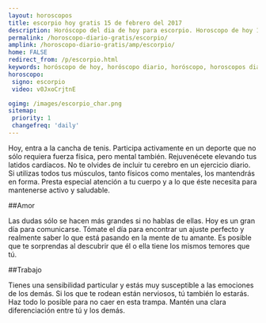 ```yaml
---
layout: horoscopos
title: escorpio hoy gratis 15 de febrero del 2017 
description: Horóscopo del dia de hoy para escorpio. Horoscopo de hoy 15 de febrero del 2017. Las predicciones de amor, trabajo, vida personal gratis.
permalink: /horoscopo-diario-gratis/escorpio/
amplink: /horoscopo-diario-gratis/amp/escorpio/
home: FALSE
redirect_from: /p/escorpio.html
keywords: horóscopo de hoy, horóscopo diario, horóscopo, horoscopos diarios gratis del dia de hoy, horóscopo diario gratis,horóscopo 2017, horóscopo esperanza gracia, horoscopo escorpio hoy, horoscop, horóscopos gratis, horoscopo escorpio, horoscopo escorpio 2017, Tarot, Astrologia, Zodíaco, escorpio, horoscopo gratis
horoscopo:
 signo: escorpio
 video: v0JxoCrjtnE

ogimg: /images/escorpio_char.png
sitemap:
 priority: 1
 changefreq: 'daily'
---
```



Hoy, entra a la cancha de tenis. Participa activamente en un deporte que no sólo requiera fuerza física, pero mental también. Rejuvenécete elevando tus latidos cardíacos. No te olvides de incluir tu cerebro en un ejercicio diario. Si utilizas todos tus músculos, tanto físicos como mentales, los mantendrás en forma. Presta especial atención a tu cuerpo y a lo que éste necesita para mantenerse activo y saludable.

##Amor

Las dudas sólo se hacen más grandes si no hablas de ellas. Hoy es un gran día para comunicarse. Tómate el día para encontrar un ajuste perfecto y realmente saber lo que está pasando en la mente de tu amante. Es posible que te sorprendas al descubrir que él o ella tiene los mismos temores que tú.

##Trabajo

Tienes una sensibilidad particular y estás muy susceptible a las emociones de los demás. Si los que te rodean están nerviosos, tú también lo estarás. Haz todo lo posible para no caer en esta trampa. Mantén una clara diferenciación entre tú y los demás.
